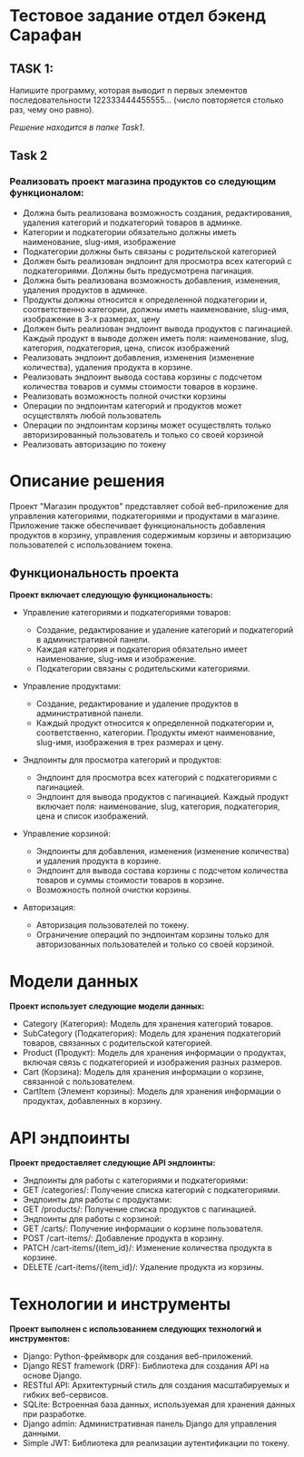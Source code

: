 # Тестовое задание отдел бэкенд Сарафан

## TASK 1: 
Напишите программу, которая выводит n первых элементов последовательности 122333444455555… (число повторяется столько раз, чему оно равно).

*Решение находится в папке Task1*.

## Task 2
### Реализовать проект магазина продуктов со следующим функционалом:
- Должна быть реализована возможность создания, редактирования, удаления категорий и подкатегорий товаров в админке.
- Категории и подкатегории обязательно должны иметь наименование, slug-имя, изображение
- Подкатегории должны быть связаны с родительской категорией
- Должен быть реализован эндпоинт для просмотра всех категорий с подкатегориями. Должны быть предусмотрена пагинация.
- Должна быть реализована возможность добавления, изменения, удаления продуктов в админке.
- Продукты должны относится к определенной подкатегории и, соответственно категории, должны иметь наименование, slug-имя, изображение в 3-х размерах, цену
- Должен быть реализован эндпоинт вывода продуктов с пагинацией. Каждый продукт в выводе должен иметь поля: наименование, slug, категория, подкатегория, цена, список изображений
- Реализовать эндпоинт добавления, изменения (изменение количества), удаления продукта в корзине.
- Реализовать эндпоинт вывода  состава корзины с подсчетом количества товаров и суммы стоимости товаров в корзине.
- Реализовать возможность полной очистки корзины
- Операции по эндпоинтам категорий и продуктов может осуществлять любой пользователь
- Операции по эндпоинтам корзины может осуществлять только авторизированный пользователь и только со своей корзиной
- Реализовать авторизацию по токену

# Описание решения
Проект "Магазин продуктов" представляет собой веб-приложение для управления категориями, подкатегориями и продуктами в магазине. 
Приложение также обеспечивает функциональность добавления продуктов в корзину, управления содержимым корзины и авторизацию пользователей с использованием токена.

## Функциональность проекта
**Проект включает следующую функциональность:**

- Управление категориями и подкатегориями товаров:

  - Создание, редактирование и удаление категорий и подкатегорий в административной панели.
  - Каждая категория и подкатегория обязательно имеет наименование, slug-имя и изображение.
  - Подкатегории связаны с родительскими категориями.
- Управление продуктами:
  - Создание, редактирование и удаление продуктов в административной панели.
  - Каждый продукт относится к определенной подкатегории и, соответственно, категории. Продукты имеют наименование, slug-имя, изображения в трех размерах и цену.
- Эндпоинты для просмотра категорий и продуктов:
  - Эндпоинт для просмотра всех категорий с подкатегориями с пагинацией.
  - Эндпоинт для вывода продуктов с пагинацией. Каждый продукт включает поля: наименование, slug, категория, подкатегория, цена и список изображений.
- Управление корзиной:
  - Эндпоинты для добавления, изменения (изменение количества) и удаления продукта в корзине.
  - Эндпоинт для вывода состава корзины с подсчетом количества товаров и суммы стоимости товаров в корзине.
  - Возможность полной очистки корзины.
- Авторизация:
  - Авторизация пользователей по токену.
  - Ограничение операций по эндпоинтам корзины только для авторизованных пользователей и только со своей корзиной.

# Модели данных
**Проект использует следующие модели данных:**

 - Category (Категория): Модель для хранения категорий товаров.
 - SubCategory (Подкатегория): Модель для хранения подкатегорий товаров, связанных с родительской категорией.
 - Product (Продукт): Модель для хранения информации о продуктах, включая связь с подкатегорией и изображения разных размеров.
 - Cart (Корзина): Модель для хранения информации о корзине, связанной с пользователем.
 - CartItem (Элемент корзины): Модель для хранения информации о продуктах, добавленных в корзину.

# API эндпоинты
**Проект предоставляет следующие API эндпоинты:**

 - Эндпоинты для работы с категориями и подкатегориями:
  - GET /categories/: Получение списка категорий с подкатегориями.
 - Эндпоинты для работы с продуктами:
  - GET /products/: Получение списка продуктов с пагинацией.
 - Эндпоинты для работы с корзиной:
  - GET /carts/: Получение информации о корзине пользователя.
  - POST /cart-items/: Добавление продукта в корзину.
  - PATCH /cart-items/{item_id}/: Изменение количества продукта в корзине.
  - DELETE /cart-items/{item_id}/: Удаление продукта из корзины.

# Технологии и инструменты
**Проект выполнен с использованием следующих технологий и инструментов:**

 - Django: Python-фреймворк для создания веб-приложений.
 - Django REST framework (DRF): Библиотека для создания API на основе Django.
 - RESTful API: Архитектурный стиль для создания масштабируемых и гибких веб-сервисов.
 - SQLite: Встроенная база данных, используемая для хранения данных при разработке.
 - Django admin: Административная панель Django для управления данными.
 - Simple JWT: Библиотека для реализации аутентификации по токену.
